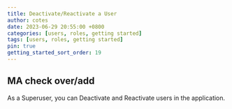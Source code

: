 ```yaml
---
title: Deactivate/Reactivate a User
author: cotes
date: 2023-06-29 20:55:00 +0800
categories: [users, roles, getting started]
tags: [users, roles, getting started]
pin: true
getting_started_sort_order: 19
---
```


## MA check over/add

As a Superuser, you can Deactivate and Reactivate users in the application.  

